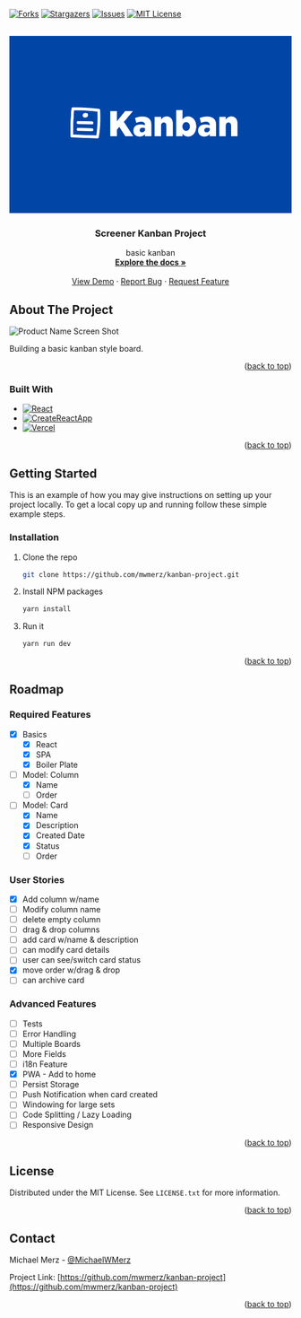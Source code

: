<a name="readme-top"></a>

<!-- PROJECT SHIELDS -->
<!--
*** I'm using markdown "reference style" links for readability.
*** Reference links are enclosed in brackets [ ] instead of parentheses ( ).
*** See the bottom of this document for the declaration of the reference variables
*** for contributors-url, forks-url, etc. This is an optional, concise syntax you may use.
*** https://www.markdownguide.org/basic-syntax/#reference-style-links
-->
[![Forks][forks-shield]][forks-url]
[![Stargazers][stars-shield]][stars-url]
[![Issues][issues-shield]][issues-url]
[![MIT License][license-shield]][license-url]



<!-- PROJECT LOGO -->
<br />
<div align="center">
  <a href="https://github.com/mwmerz/kanban-project">
    <img src="public/Banner.png" alt="Logo" width="529" height="316">
  </a>

<h3 align="center">Screener Kanban Project</h3>

  <p align="center">
    basic kanban
    <br />
    <a href="https://github.com/mwmerz/kanban-project"><strong>Explore the docs »</strong></a>
    <br />
    <br />
    <a href="https://kanban-project-eight.vercel.app/">View Demo</a>
    ·
    <a href="https://github.com/mwmerz/kanban-project/issues">Report Bug</a>
    ·
    <a href="https://github.com/mwmerz/kanban-project/issues">Request Feature</a>
  </p>
</div>


<!-- ABOUT THE PROJECT -->
## About The Project

![Product Name Screen Shot][product-screenshot]

Building a basic kanban style board.

<p align="right">(<a href="#readme-top">back to top</a>)</p>



### Built With

* [![React][React.js]][React-url]
* [![CreateReactApp][Create React App]][CRA-url]
* [![Vercel][Vercel]][Vercel-url]

<p align="right">(<a href="#readme-top">back to top</a>)</p>



<!-- GETTING STARTED -->
## Getting Started

This is an example of how you may give instructions on setting up your project locally.
To get a local copy up and running follow these simple example steps.


### Installation

1. Clone the repo
   ```sh
   git clone https://github.com/mwmerz/kanban-project.git
   ```
2. Install NPM packages
   ```sh
   yarn install
   ```
3. Run it
   ```js
   yarn run dev
   ```

<p align="right">(<a href="#readme-top">back to top</a>)</p>



<!-- ROADMAP -->
## Roadmap

### Required Features

- [X] Basics
  - [X] React
  - [X] SPA
  - [X] Boiler Plate
- [ ] Model: Column
  - [X] Name
  - [ ] Order
- [ ] Model: Card
  - [X] Name
  - [X] Description
  - [X] Created Date
  - [X] Status
  - [ ] Order

### User Stories
- [X] Add column w/name
- [ ] Modify column name
- [ ] delete empty column
- [ ] drag & drop columns
- [ ] add card w/name & description
- [ ] can modify card details
- [ ] user can see/switch card status
- [X] move order w/drag & drop
- [ ] can archive card

### Advanced Features
- [ ] Tests
- [ ] Error Handling
- [ ] Multiple Boards
- [ ] More Fields
- [ ] i18n Feature
- [X] PWA - Add to home
- [ ] Persist Storage
- [ ] Push Notification when card created
- [ ] Windowing for large sets
- [ ] Code Splitting / Lazy Loading
- [ ] Responsive Design

<p align="right">(<a href="#readme-top">back to top</a>)</p>


<!-- LICENSE -->
## License

Distributed under the MIT License. See `LICENSE.txt` for more information.

<p align="right">(<a href="#readme-top">back to top</a>)</p>



<!-- CONTACT -->
## Contact

Michael Merz - [@MichaelWMerz](https://twitter.com/MichaelWMerz)

Project Link: [https://github.com/mwmerz/kanban-project](https://github.com/mwmerz/kanban-project)

<p align="right">(<a href="#readme-top">back to top</a>)</p>



<!-- MARKDOWN LINKS & IMAGES -->
<!-- https://www.markdownguide.org/basic-syntax/#reference-style-links -->
[contributors-shield]: https://img.shields.io/github/contributors/mwmerz/kanban-project.svg?style=for-the-badge
[contributors-url]: https://github.com/mwmerz/kanban-project/graphs/contributors
[forks-shield]: https://img.shields.io/github/forks/mwmerz/kanban-project.svg?style=for-the-badge
[forks-url]: https://github.com/mwmerz/kanban-project/network/members
[stars-shield]: https://img.shields.io/github/stars/mwmerz/kanban-project.svg?style=for-the-badge
[stars-url]: https://github.com/mwmerz/kanban-project/stargazers
[issues-shield]: https://img.shields.io/github/issues/mwmerz/kanban-project.svg?style=for-the-badge
[issues-url]: https://github.com/mwmerz/kanban-project/issues
[license-shield]: https://img.shields.io/github/license/mwmerz/kanban-project.svg?style=for-the-badge
[license-url]: https://github.com/mwmerz/kanban-project/blob/master/LICENSE.txt
[linkedin-shield]: https://img.shields.io/badge/-LinkedIn-black.svg?style=for-the-badge&logo=linkedin&colorB=555
[product-screenshot]: https://github.com/terra-money/screening-test-frontend/blob/master/screenshot.png?raw=true
[Create React App]: https://img.shields.io/badge/Create_react_app-323845?style=for-the-badge&logo=createreactapp&logoColor=60d0ae
[CRA-url]: https://create-react-app.dev/
[React.js]: https://img.shields.io/badge/React-20232A?style=for-the-badge&logo=react&logoColor=61DAFB
[React-url]: https://reactjs.org/
[Vercel]: https://img.shields.io/badge/Vercel-000000?style=for-the-badge&logo=vercel&logoColor=white
[Vercel-url]: https://vercel.com/